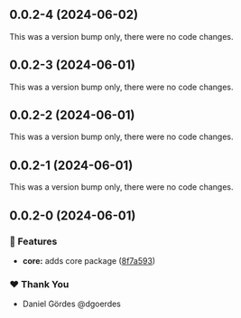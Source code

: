 ## 0.0.2-4 (2024-06-02)

This was a version bump only, there were no code changes.

## 0.0.2-3 (2024-06-01)

This was a version bump only, there were no code changes.

## 0.0.2-2 (2024-06-01)

This was a version bump only, there were no code changes.

## 0.0.2-1 (2024-06-01)

This was a version bump only, there were no code changes.

## 0.0.2-0 (2024-06-01)


### 🚀 Features

- **core:** adds core package ([8f7a593](https://github.com/overlap-dev/Nimbus/commit/8f7a593))

### ❤️  Thank You

- Daniel Gördes @dgoerdes